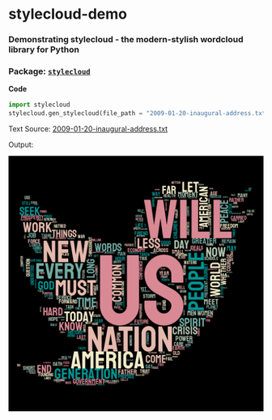 # stylecloud-demo

### Demonstrating stylecloud - the modern-stylish wordcloud library for Python

### Package: [`stylecloud`](https://github.com/minimaxir/stylecloud)

**Code**

```py
import stylecloud
stylecloud.gen_stylecloud(file_path = "2009-01-20-inaugural-address.txt", icon_name= "fab fa-twitter", palette="cartocolors.diverging.TealRose_7", background_color="black")
```

Text Source: [2009-01-20-inaugural-address.txt](https://github.com/kfogel/presidential-speeches/blob/master/data/2009-01-20-inaugural-address.txt)

Output:

![](stylecloud.png)
